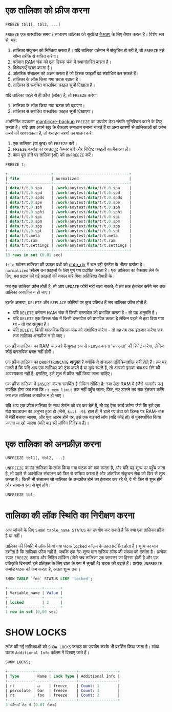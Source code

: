 # एक तालिका को फ्रीज करना

<!-- example freeze -->

```sql
FREEZE tbl1[, tbl2, ...]
```

`FREEZE` एक वास्तविक समय / साधारण तालिका को सुरक्षित [बैकअप](../Securing_and_compacting_a_table/Backup_and_restore.md) के लिए तैयार करता है। विशेष रूप से, यह:
1. तालिका संकुचन को निष्क्रिय करता है। यदि तालिका वर्तमान में संकुचित हो रही है, तो `FREEZE` इसे सौम्य तरीके से बाधित करेगा।
2. वर्तमान RAM चंक को एक डिस्क चंक में स्थानांतरित करता है।
3. विशेषताएँ फ्लश करता है।
4. आंतरिक संचालन को अक्षम करता है जो डिस्क फाइलों को संशोधित कर सकते हैं।
5. तालिका के लॉक किया गया घटक बढ़ाता है।
6. तालिका से संबंधित वास्तविक फ़ाइल सूची दिखाता है।

यदि तालिका पहले से ही फ्रीज (लॉक) है, तो `FREEZE` करेगा:
1. तालिका के लॉक किया गया घटक को बढ़ाएगा।
2. तालिका से संबंधित वास्तविक फ़ाइल सूची दिखाएगा।

अंतर्निर्मित उपकरण [manticore-backup](../Securing_and_compacting_a_table/Backup_and_restore.md) `FREEZE` का उपयोग डेटा संगति सुनिश्चित करने के लिए करता है। यदि आप अपने खुद के बैकअप समाधान बनाना चाहते हैं या अन्य कारणों से तालिकाओं को फ्रीज करने की आवश्यकता है, तो बस इन चरणों का पालन करें:
1. एक तालिका (या कुछ) को `FREEZE` करें।
2. `FREEZE` कमांड का आउटपुट कैप्चर करें और निर्दिष्ट फ़ाइलों का बैकअप लें।
3. काम पूरा होने पर तालिका(ओं) को `UNFREEZE` करें।

<!-- request Example -->
```sql
FREEZE t;
```

<!-- response Example -->
```sql
+-------------------+---------------------------------+
| file              | normalized                      |
+-------------------+---------------------------------+
| data/t/t.0.spa    | /work/anytest/data/t/t.0.spa    |
| data/t/t.0.spd    | /work/anytest/data/t/t.0.spd    |
| data/t/t.0.spds   | /work/anytest/data/t/t.0.spds   |
| data/t/t.0.spe    | /work/anytest/data/t/t.0.spe    |
| data/t/t.0.sph    | /work/anytest/data/t/t.0.sph    |
| data/t/t.0.sphi   | /work/anytest/data/t/t.0.sphi   |
| data/t/t.0.spi    | /work/anytest/data/t/t.0.spi    |
| data/t/t.0.spm    | /work/anytest/data/t/t.0.spm    |
| data/t/t.0.spp    | /work/anytest/data/t/t.0.spp    |
| data/t/t.0.spt    | /work/anytest/data/t/t.0.spt    |
| data/t/t.meta     | /work/anytest/data/t/t.meta     |
| data/t/t.ram      | /work/anytest/data/t/t.ram      |
| data/t/t.settings | /work/anytest/data/t/t.settings |
+-------------------+---------------------------------+
13 rows in set (0.01 sec)
```

<!-- end -->

`file` कॉलम तालिका की फ़ाइल पथों को [data_dir](../Server_settings/Searchd.md#data_dir) में चल रही इंस्टेंस के भीतर दर्शाता है। `normalized` कॉलम उन फ़ाइलों के लिए पूर्ण पथ प्रदर्शित करता है। एक तालिका का बैकअप लेने के लिए, बस प्रदान की गई फ़ाइलों की नकल करें बिना अतिरिक्त तैयारी के।

जब एक तालिका फ्रीज होती है, तो आप `UPDATE` क्वेरी नहीं चला सकते; वे तब तक इंतजार करेंगे जब तक तालिका अनफ्रीज न हो जाए।

इसके अलावा, `DELETE` और `REPLACE` क्वेरियों पर कुछ प्रतिबंध हैं जब तालिका फ्रीज होती है:
* यदि `DELETE` वर्तमान RAM चंक में किसी दस्तावेज़ को प्रभावित करता है - तो यह अनुमति है।
* यदि `DELETE` एक डिस्क चंक में किसी दस्तावेज़ को प्रभावित करता है लेकिन पहले से हटा दिया गया था - तो यह अनुमत है।
* यदि `DELETE` किसी वास्तविक डिस्क चंक को संशोधित करेगा - तो यह तब तक इंतजार करेगा जब तक तालिका अनफ्रीज न हो जाए।

एक फ्रीज तालिका का RAM चंक को मैन्युअल रूप से `FLUSH` करना 'सफलता' की रिपोर्ट करेगा, लेकिन कोई वास्तविक बचत नहीं होगी।

एक फ्रीज तालिका का `DROP`/`TRUNCATE` **अनुमत** है क्योंकि ये संचालन प्रतिक्रियाशील नहीं होते हैं। हम यह मानते हैं कि यदि आप एक तालिका को ट्रंक करते हैं या ड्रॉप करते हैं, तो आपको इसका बैकअप लेने की आवश्यकता नहीं है; इसलिए, इसे शुरू में फ्रीज नहीं किया जाना चाहिए।

एक फ्रीज तालिका में `INSERT` करना समर्थित है लेकिन सीमित है: नया डेटा RAM में (जैसे आमतौर पर) संग्रहित होगा जब तक कि `rt_mem_limit` तक नहीं पहुँच जाता; फिर, नए डालने तब तक इंतजार करेंगे जब तक तालिका अनफ्रीज न हो जाए।

यदि आप एक फ्रीज तालिका के साथ डेमॉन को बंद कर देते हैं, तो यह ऐसा कार्य करेगा जैसे कि इसे एक गंदा शटडाउन का अनुभव हुआ हो (जैसे, `kill -9`): हाल ही में डाले गए डेटा को डिस्क पर RAM-चंक में **नहीं** बचाया जाएगा, और पुनः आरंभ होने पर, इसे एक बाइनरी लॉग (यदि कोई हो) से पुनर्स्थापित किया जाएगा या खो जाएगा (यदि बाइनरी लॉगिंग निष्क्रिय है)।

# एक तालिका को अनफ्रीज़ करना

<!-- example unfreeze -->

```sql
UNFREEZE tbl1[, tbl2, ...]
```

`UNFREEZE` कमांड तालिका के लॉक किया गया घटक को कम करता है, और यदि यह शून्य पर पहुँच जाता है, तो पहले से अवरोधित संचालन को फिर से सक्रिय करता है और आंतरिक संकूचन सेवा को फिर से शुरू करता है। किसी भी संचालन जो तालिका के अनफ्रीज होने का इंतजार कर रहे थे, वे भी फिर से शुरू होंगे और सामान्य रूप से पूर्ण होंगे।

<!-- request Example -->
```sql
UNFREEZE tbl;
```

<!-- end -->

# तालिका की लॉक स्थिति का निरीक्षण करना

<!-- example show_table_status -->

आप जांचने के लिए `SHOW table_name STATUS` का उपयोग कर सकते हैं कि क्या एक तालिका फ्रीज है या नहीं।

तालिका की स्थिति में लॉक किया गया घटक `locked` कॉलम के तहत प्रदर्शित होता है। शून्य का मान दर्शाता है कि तालिका फ्रीज नहीं है, जबकि एक गैर-शून्य मान सक्रिय लॉक की संख्या को दर्शाता है। प्रत्येक स्पष्ट `FREEZE` कमांड और निहित लॉकिंग (जैसे जब तालिका एक क्लस्टर का हिस्सा होती है और एक प्रतिकृति दिनचर्या इसे प्रतिकृत के लिए दाता के रूप में चुनती है) घटक को बढ़ाते हैं। प्रत्येक `UNFREEZE` कमांड घटक को कम करता है, अंततः शून्य तक।

<!-- request Example -->

```sql
SHOW TABLE `foo` STATUS LIKE 'locked';
```

<!-- response Example -->

```sql
+---------------+-------+
| Variable_name | Value |
+---------------+-------+
| locked        | 2     |
+---------------+-------+
1 row in set (0,00 sec)
```

<!-- end -->

# SHOW LOCKS

<!-- example show_locks -->

लॉक की गई तालिकाओं को `SHOW LOCKS` कमांड का उपयोग करके भी प्रदर्शित किया जाता है। लॉक घटक `Additional Info` कॉलम में दिखाए जाते हैं।

<!-- request Example -->

```sql
SHOW LOCKS;
```

<!-- response Example -->

```sql
+-----------+------+-----------+-----------------+
| Type      | Name | Lock Type | Additional Info |
+-----------+------+-----------+-----------------+
| rt        | a    | freeze    | Count: 1        |
| percolate | bar  | freeze    | Count: 3        |
| rt        | foo  | freeze    | Count: 2        |
+-----------+------+-----------+-----------------+
3 पंक्तियाँ सेट में (0.01 सेकंड)
```

<!-- end -->
